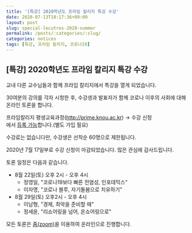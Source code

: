 ```yaml
---
title: '[특강] 2020학년도 프라임 칼리지 특강 수강'
date: 2020-07-13T18:17:36+09:00
layout: post
slug: special-lecutres-2020-summer
permalink: /posts/:categories/:slug/
categories: notices
tags: [특강, 프라임 칼리지, 코로나19]
---
```

## [특강] 2020학년도 프라임 칼리지 특강 수강

<!-- wp:paragraph -->
<p>교내 다른 교수님들과 함께 프라임 칼리지에서 특강을 열게 되었습니다.</p>
<!-- /wp:paragraph -->

<!-- wp:paragraph -->
<p>30여분의 강의를 각자 시청한 후, 수강생과 발표자가 함께 코로나 이후의 사회에 대해 온라인 토론을 합니다.</p>
<!-- /wp:paragraph -->

<!-- wp:paragraph -->
<p>프라임칼리지 평생교육과정(<a href="http://prime.knou.ac.kr" target="_blank" rel="noreferrer noopener">http://prime.knou.ac.kr</a>) → 수강 신청<br>에서 <a href="http://prime.knou.ac.kr/" target="_blank" rel="noreferrer noopener">등록 가능</a>합니다.(별도 가입 필요)</p>
<!-- /wp:paragraph -->

<!-- wp:paragraph -->
<p>수강료는 없습니다만, 수강생은 선착순 60명으로 제한됩니다. </p>
<!-- /wp:paragraph -->

<!-- wp:paragraph -->
<p>2020년 7월 17일부로 수강 신청이 마감되었습니다. 많은 관심에 감사드립니다.</p>
<!-- /wp:paragraph -->

<!-- wp:paragraph -->
<p>토론 일정은 다음과 같습니다.</p>
<!-- /wp:paragraph -->

<!-- wp:list -->
<ul><li>8월 22일(토) 오후 2시 - 오후 4시<ul><li>정영일, "코로나19보다 빠른 전염성, 인포데믹스"</li><li>이자명, "코로나 블루, 자기돌봄으로 치유하기"</li></ul></li><li>8월 29일(토) 오후2시 - 오후 4시<ul><li>이남형, "경제, 최악을 준비할 때"</li><li>정세윤, "리쇼어링을 넘어, 온쇼어링으로"</li></ul></li></ul>
<!-- /wp:list -->

<!-- wp:paragraph -->
<p>모든 토론은 <a href="https://zoom.us/" target="_blank" rel="noreferrer noopener">줌(zoom)</a>을 이용하여 온라인으로 진행합니다.</p>
<!-- /wp:paragraph -->
